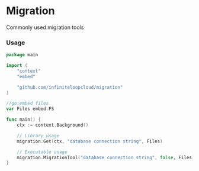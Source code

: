 # Migration

Commonly used migration tools

### Usage

```go
package main

import (
	"context"
	"embed"

	"github.com/infiniteloopcloud/migration"
)

//go:embed files
var Files embed.FS

func main() {
	ctx := context.Background()

	// Library usage
	migration.Get(ctx, "database connection string", Files)

	// Executable usage
	migration.MigrationTool("database connection string", false, Files)
}
```